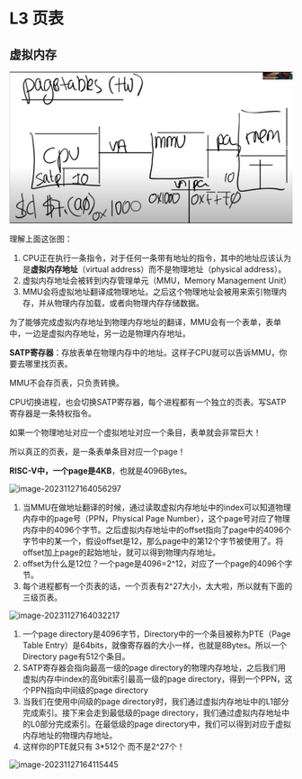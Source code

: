 # L3 页表

## 虚拟内存

![image-20231127163838050](https://raw.githubusercontent.com/ZhouYixiuuuu/picture/master/imgs/202311271639149.png)

理解上面这张图：

1. CPU正在执行一条指令，对于任何一条带有地址的指令，其中的地址应该认为是**虚拟内存地址**（virtual address）而不是物理地址（physical address）。
2. 虚拟内存地址会被转到内存管理单元（MMU，Memory Management Unit）
3. MMU会将虚拟地址翻译成物理地址。之后这个物理地址会被用来索引物理内存，并从物理内存加载，或者向物理内存存储数据。

为了能够完成虚拟内存地址到物理内存地址的翻译，MMU会有一个表单，表单中，一边是虚拟内存地址，另一边是物理内存地址。

**SATP寄存器**：存放表单在物理内存中的地址。这样子CPU就可以告诉MMU，你要去哪里找页表。

MMU不会存页表，只负责转换。

CPU切换进程，也会切换SATP寄存器，每个进程都有一个独立的页表。写SATP寄存器是一条特权指令。

如果一个物理地址对应一个虚拟地址对应一个条目，表单就会非常巨大！

所以真正的页表，是一条表单条目对应一个page！

**RISC-V中，一个page是4KB**，也就是4096Bytes。

![image-20231127164056297](C:/Users/z1382/AppData/Roaming/Typora/typora-user-images/image-20231127164056297.png)

1. 当MMU在做地址翻译的时候，通过读取虚拟内存地址中的index可以知道物理内存中的page号（PPN，Physical Page Number），这个page号对应了物理内存中的4096个字节。之后虚拟内存地址中的offset指向了page中的4096个字节中的某一个，假设offset是12，那么page中的第12个字节被使用了。将offset加上page的起始地址，就可以得到物理内存地址。
2. offset为什么是12位？一个page是4096=2^12，对应了一个page的4096个字节。
3. 每个进程都有一个页表的话，一个页表有2^27大小，太大啦，所以就有下面的三级页表。

![image-20231127164032217](C:/Users/z1382/AppData/Roaming/Typora/typora-user-images/image-20231127164032217.png)

1. 一个page directory是4096字节，Directory中的一个条目被称为PTE（Page Table Entry）是64bits，就像寄存器的大小一样，也就是8Bytes。所以一个Directory page有512个条目。
2. SATP寄存器会指向最高一级的page directory的物理内存地址，之后我们用虚拟内存中index的高9bit索引最高一级的page directory，得到一个PPN，这个PPN指向中间级的page directory
3. 当我们在使用中间级的page directory时，我们通过虚拟内存地址中的L1部分完成索引。接下来会走到最低级的page directory，我们通过虚拟内存地址中的L0部分完成索引。在最低级的page directory中，我们可以得到对应于虚拟内存地址的物理内存地址。
4. 这样你的PTE就只有 3*512个 而不是2^27个！

![image-20231127164115445](C:/Users/z1382/AppData/Roaming/Typora/typora-user-images/image-20231127164115445.png)